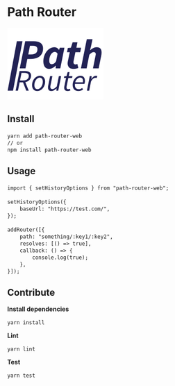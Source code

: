 # Path Router

![Path Router](assets/path-router.svg?raw=true "Path Router")

## Install

```
yarn add path-router-web
// or
npm install path-router-web
```

## Usage

```
import { setHistoryOptions } from "path-router-web";

setHistoryOptions({
    baseUrl: "https://test.com/",
});

addRouter([{
    path: "something/:key1/:key2",
    resolves: [() => true],
    callback: () => {
        console.log(true);
    },
}]);
```

## Contribute

**Install dependencies**

```
yarn install
```

**Lint**

```
yarn lint
```

**Test**

```
yarn test
```
